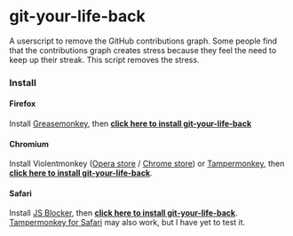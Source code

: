 # git-your-life-back

A userscript to remove the GitHub contributions graph.
Some people find that the contributions graph creates stress because they
feel the need to keep up their streak. This script removes the stress.

### Install

#### Firefox

Install [Greasemonkey](https://addons.mozilla.org/en-US/firefox/addon/greasemonkey/), then **[click here to install git-your-life-back](https://raw.githubusercontent.com/nokaa/git-your-life-back/master/git-your-life-back.user.js)**

#### Chromium

Install Violentmonkey ([Opera store](https://addons.opera.com/en/extensions/details/violent-monkey/) / [Chrome store](https://chrome.google.com/webstore/detail/violent-monkey/jinjaccalgkegednnccohejagnlnfdag)) or [Tampermonkey](https://tampermonkey.net/), then **[click here to install git-your-life-back](https://raw.githubusercontent.com/nokaa/git-your-life-back/master/git-your-life-back.user.js)**.

#### Safari

Install [JS Blocker](http://jsblocker.toggleable.com/), then **[click here to install git-your-life-back](https://raw.githubusercontent.com/nokaa/git-your-life-back/master/git-your-life-back.user.js)**. [Tampermonkey for Safari](http://tampermonkey.net/?browser=safari) may also work, but I have yet to test it.
